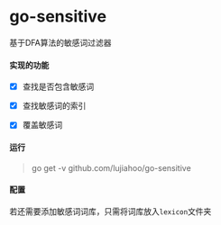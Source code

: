 # go-sensitive
基于DFA算法的敏感词过滤器



#### 实现的功能

* [x] 查找是否包含敏感词
* [x]  查找敏感词的索引
* [x] 覆盖敏感词



#### **运行**

> go get  -v github.com/lujiahoo/go-sensitive



#### 配置

若还需要添加敏感词词库，只需将词库放入`lexicon`文件夹